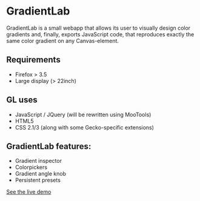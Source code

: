 GradientLab
=============
GradientLab is a small webapp that allows its user to visually design color gradients and, finally, 
exports JavaScript code, that reproduces exactly the same color gradient on any Canvas-element.

Requirements
------------
* Firefox > 3.5
* Large display (> 22inch) 

GL uses
------------
* JavaScript / JQuery (will be rewritten using MooTools)
* HTML5
* CSS 2.1/3 (along with some Gecko-specific extensions)


GradientLab features:
---------------------
* Gradient inspector
* Colorpickers
* Gradient angle knob
* Persistent presets

[See the live demo](http://labs.petergeil.name/gradientlab)
